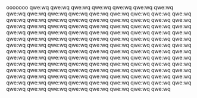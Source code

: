ooooooo
qwe:wq
qwe:wq
qwe:wq
qwe:wq
qwe:wq
qwe:wq
qwe:wq
qwe:wq
qwe:wq
qwe:wq
qwe:wq
qwe:wq
qwe:wq
qwe:wq
qwe:wq
qwe:wq
qwe:wq
qwe:wq
qwe:wq
qwe:wq
qwe:wq
qwe:wq
qwe:wq
qwe:wq
qwe:wq
qwe:wq
qwe:wq
qwe:wq
qwe:wq
qwe:wq
qwe:wq
qwe:wq
qwe:wq
qwe:wq
qwe:wq
qwe:wq
qwe:wq
qwe:wq
qwe:wq
qwe:wq
qwe:wq
qwe:wq
qwe:wq
qwe:wq
qwe:wq
qwe:wq
qwe:wq
qwe:wq
qwe:wq
qwe:wq
qwe:wq
qwe:wq
qwe:wq
qwe:wq
qwe:wq
qwe:wq
qwe:wq
qwe:wq
qwe:wq
qwe:wq
qwe:wq
qwe:wq
qwe:wq
qwe:wq
qwe:wq
qwe:wq
qwe:wq
qwe:wq
qwe:wq
qwe:wq
qwe:wq
qwe:wq
qwe:wq
qwe:wq
qwe:wq
qwe:wq
qwe:wq
qwe:wq
qwe:wq
qwe:wq
qwe:wq
qwe:wq
qwe:wq
qwe:wq
qwe:wq
qwe:wq
qwe:wq
qwe:wq
qwe:wq
qwe:wq
qwe:wq
qwe:wq
qwe:wq
qwe:wq
qwe:wq
qwe:wq
qwe:wq
qwe:wq
qwe:wq
qwe:wq
qwe:wq
qwe:wq
qwe:wq
qwe:wq
qwe:wq
qwe:wq
qwe:wq
qwe:wq
qwe:wq
qwe:wq
qwe:wq
qwe:wq
qwe:wq
qwe:wq
qwe:wq
qwe:wq
qwe:wq
qwe:wq
qwe:wq
qwe:wq
qwe:wq
qwe:wq
qwe:wq
